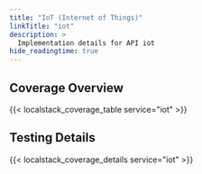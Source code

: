 ```yaml
---
title: "IoT (Internet of Things)"
linkTitle: "iot"
description: >
  Implementation details for API iot
hide_readingtime: true
---
```


## Coverage Overview
{{< localstack_coverage_table service="iot" >}}

## Testing Details
{{< localstack_coverage_details service="iot" >}}
